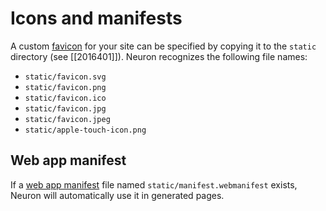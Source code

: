 # Icons and manifests

A custom [favicon](https://en.wikipedia.org/wiki/Favicon) for your site can be specified by copying it to the `static` directory (see [[2016401]]). Neuron recognizes the following file names:

* `static/favicon.svg`
* `static/favicon.png`
* `static/favicon.ico`
* `static/favicon.jpg`
* `static/favicon.jpeg`
* `static/apple-touch-icon.png`

## Web app manifest

If a [web app manifest](https://web.dev/add-manifest/) file named `static/manifest.webmanifest` exists, Neuron will automatically use it in generated pages.

